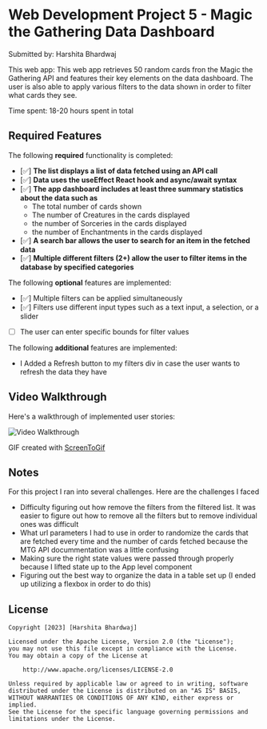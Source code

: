 # Web Development Project 5 - Magic the Gathering Data Dashboard

Submitted by: Harshita Bhardwaj

This web app: This web app retrieves 50 random cards fron the Magic the Gathering API and features their key elements on the data dashboard. The user is also able to apply various filters to the data shown in order to filter what cards they see.

Time spent: 18-20 hours spent in total

## Required Features

The following **required** functionality is completed:

- [✅] **The list displays a list of data fetched using an API call**
- [✅] **Data uses the useEffect React hook and async/await syntax**
- [✅] **The app dashboard includes at least three summary statistics about the data such as**
  * The total number of cards shown
  * The number of Creatures in the cards displayed
  * the number of Sorceries in the cards displayed
  * the number of Enchantments in the cards displayed
- [✅] **A search bar allows the user to search for an item in the fetched data**
- [✅] **Multiple different filters (2+) allow the user to filter items in the database by specified categories**

The following **optional** features are implemented:

- [✅] Multiple filters can be applied simultaneously
- [✅] Filters use different input types such as a text input, a selection, or a slider
- [ ] The user can enter specific bounds for filter values

The following **additional** features are implemented:

* I Added a Refresh button to my filters div in case the user wants to refresh the data they have

## Video Walkthrough

Here's a walkthrough of implemented user stories:

<img src='http://i.imgur.com/link/to/your/gif/file.gif' title='Video Walkthrough' width='' alt='Video Walkthrough' />

<!-- Replace this with whatever GIF tool you used! -->
GIF created with [ScreenToGif](https://imgur.com/a/ILTtxDc)

## Notes
For this project I ran into several challenges. Here are the challenges I faced
* Difficulty figuring out how remove the filters from the filtered list. It was easier to figure out how to remove all the filters but to remove individual ones was difficult
* What url parameters I had to use in order to randomize the cards that are fetched every time and the number of cards fetched because the MTG API docummentation was a little confusing
* Making sure the right state values were passed through properly because I lifted state up to the App level component
* Figuring out the best way to organize the data in a table set up (I ended up utilizing a flexbox in order to do this)

## License

    Copyright [2023] [Harshita Bhardwaj]

    Licensed under the Apache License, Version 2.0 (the "License");
    you may not use this file except in compliance with the License.
    You may obtain a copy of the License at

        http://www.apache.org/licenses/LICENSE-2.0

    Unless required by applicable law or agreed to in writing, software
    distributed under the License is distributed on an "AS IS" BASIS,
    WITHOUT WARRANTIES OR CONDITIONS OF ANY KIND, either express or implied.
    See the License for the specific language governing permissions and
    limitations under the License.